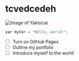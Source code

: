  # tcvedcedeh

![Image of Yaktocat](https://octodex.github.com/images/yaktocat.png) 



``` javascript
var myVar = "Hello, world!";
```

- [ ] Turn on GitHub Pages
- [ ] Outline my portfolio
- [ ] Introduce myself to the world
